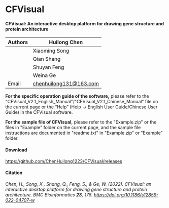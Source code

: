 # CFVisual

#### CFVisual: An interactive desktop platform for drawing gene structure and protein architecture

| Authors | Huilong Chen                                            |
| ------- | ------------------------------------------------------- |
|         | Xiaoming Song                                           |
|         | Qian Shang                                              |
|         | Shuyan Feng                                             |
|         | Weina Ge                                                |
| Email   | [chenhuilong131@163.com](mailto:chenhuilong131@163.com) |

**For the specific operation guide of the software,** please refer to the "CFVisual_V2.1_English_Manual"/"CFVisual_V2.1_Chinese_Manual" file on the current page or the “Help” (Help -> English User Guide/Chinese User Guide) in the CFVisual software.

**For the sample file of CFVisual,** please refer to the "Example.zip" or the files in "Example" folder on the current page, and the sample file instructions are documented in "readme.txt" in "Example.zip" or "Example" folder.

#### Download

https://github.com/ChenHuilong1223/CFVisual/releases

#### **Citation**

*Chen, H., Song, X., Shang, Q., Feng, S., & Ge, W. (2022). CFVisual: an interactive desktop platform for drawing gene structure and protein architecture. BMC Bioinformatics **23,** 178. https://doi.org/10.1186/s12859-022-04707-w*


